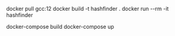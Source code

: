 docker pull gcc:12
docker build -t hashfinder .
docker run --rm -it hashfinder

docker-compose build
docker-compose up